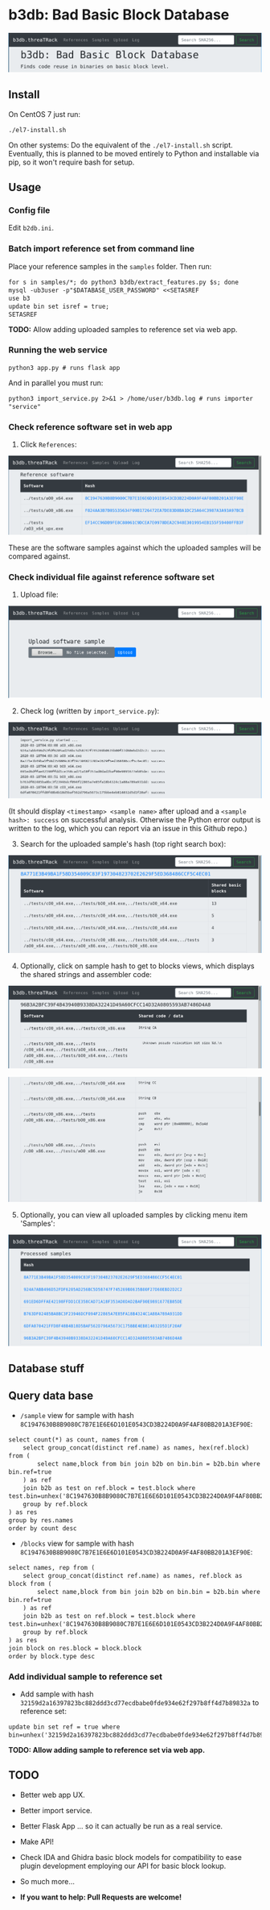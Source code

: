 # b3db: Bad Basic Block Database

![b3db: Bad Basic Block Database web app](images/01-index.png)

## Install

On CentOS 7 just run:

```
./el7-install.sh
```

On other systems: Do the equivalent of the `./el7-install.sh` script.
Eventually, this is planned to be moved entirely to Python and installable via pip,
so it won't require bash for setup. 

## Usage

### Config file

Edit `b2db.ini`.

### Batch import reference set from command line

Place your reference samples in the `samples` folder.
Then run:

```
for s in samples/*; do python3 b3db/extract_features.py $s; done
mysql -ub3user -p"$DATABASE_USER_PASSWORD" <<SETASREF
use b3
update bin set isref = true;
SETASREF
```

**TODO:** Allow adding uploaded samples to reference set via web app.

### Running the web service 

```
python3 app.py # runs flask app
```

And in parallel you must run:

```
python3 import_service.py 2>&1 > /home/user/b3db.log # runs importer "service"
```

### Check reference software set in web app

1. Click `References`:

![Reference software view](images/02-ref.png)

These are the software samples against which the uploaded samples will be compared against.

### Check individual file against reference software set

1. Upload file:

![Upload file](images/04-upload.png)

2. Check log (written by `import_service.py`):

![Check log](images/05-log.png)

(It should display `<timestamp> <sample name>` after upload and a `<sample hash>: success` on successful analysis.
Otherwise the Python error output is written to the log, which you can report via an issue in this Github repo.)

3. Search for the uploaded sample's hash (top right search box):

![Search sample hash](images/06-sample.png)

4. Optionally, click on sample hash to get to blocks views, which displays the shared strings and assembler code:

![Blocks view: asm](images/07-blocks_00_strings.png)

![Blocks view: asm](images/07-blocks_01_asm.png)

5. Optionally, you can view all uploaded samples by clicking menu item 'Samples':

![Samples view](images/03-samples.png)

## Database stuff

## Query data base

- `/sample` view for sample with hash `8C1947630B8B9080C7B7E1E6E6D101E0543CD3B224D0A9F4AF80BB201A3EF90E`:

```
select count(*) as count, names from (
	select group_concat(distinct ref.name) as names, hex(ref.block) from (
		select name,block from bin join b2b on bin.bin = b2b.bin where bin.ref=true
	) as ref
	join b2b as test on ref.block = test.block where test.bin=unhex('8C1947630B8B9080C7B7E1E6E6D101E0543CD3B224D0A9F4AF80BB201A3EF90E')
	group by ref.block
) as res
group by res.names
order by count desc
```

- `/blocks` view for sample with hash `8C1947630B8B9080C7B7E1E6E6D101E0543CD3B224D0A9F4AF80BB201A3EF90E`:

```
select names, rep from (
	select group_concat(distinct ref.name) as names, ref.block as block from (
		select name,block from bin join b2b on bin.bin = b2b.bin where bin.ref=true
	) as ref
	join b2b as test on ref.block = test.block where test.bin=unhex('8C1947630B8B9080C7B7E1E6E6D101E0543CD3B224D0A9F4AF80BB201A3EF90E')
	group by ref.block
) as res
join block on res.block = block.block
order by block.type desc
```

### Add individual sample to reference set

- Add sample with hash `32159d2a16397823bc882ddd3cd77ecdbabe0fde934e62f297b8ff4d7b89832a` to reference set:

```
update bin set ref = true where bin=unhex('32159d2a16397823bc882ddd3cd77ecdbabe0fde934e62f297b8ff4d7b89832a');
```

**TODO: Allow adding sample to reference set via web app.**

## TODO

- Better web app UX.
- Better import service.
- Better Flask App ... so it can actually be run as a real service.
- Make API!
- Check IDA and Ghidra basic block models for compatibility to ease plugin development employing our API for basic block lookup.
- So much more...

- **If you want to help: Pull Requests are welcome!**



